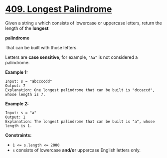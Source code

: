 # [409. Longest Palindrome](https://leetcode.com/problems/longest-palindrome)

Given a string `s` which consists of lowercase or uppercase letters, return the length of the **longest**

**palindrome**

 that can be built with those letters.

Letters are **case sensitive**, for example, `"Aa"` is not considered a palindrome.

**Example 1:**

```
Input: s = "abccccdd"
Output: 7
Explanation: One longest palindrome that can be built is "dccaccd", whose length is 7.

```

**Example 2:**

```
Input: s = "a"
Output: 1
Explanation: The longest palindrome that can be built is "a", whose length is 1.

```

**Constraints:**

- `1 <= s.length <= 2000`
- `s` consists of lowercase **and/or** uppercase English letters only.